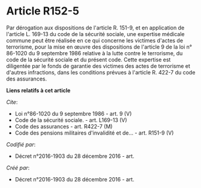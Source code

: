 # Article R152-5

Par dérogation aux dispositions de l'article R. 151-9, et en application de l'article L. 169-13 du code de la sécurité
sociale, une expertise médicale commune peut être réalisée en ce qui concerne les victimes d'actes de terrorisme, pour la
mise en œuvre des dispositions de l'article 9 de la loi n° 86-1020 du 9 septembre 1986 relative à la lutte contre le
terrorisme, du code de la sécurité sociale et du présent code. Cette expertise est diligentée par le fonds de garantie des
victimes des actes de terrorisme et d'autres infractions, dans les conditions prévues à l'article R. 422-7 du code des
assurances.

**Liens relatifs à cet article**

_Cite_:

  - Loi n°86-1020 du 9 septembre 1986 - art. 9 (V)
  - Code de la sécurité sociale. - art. L169-13 (V)
  - Code des assurances - art. R422-7 (M)
  - Code des pensions militaires d'invalidité et de... - art. R151-9 (V)

_Codifié par_:

  - Décret n°2016-1903 du 28 décembre 2016 - art.

_Créé par_:

  - Décret n°2016-1903 du 28 décembre 2016 - art.
